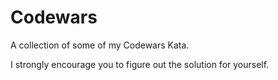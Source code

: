 # Codewars

A collection of some of my Codewars Kata. 

I strongly encourage you to figure out the solution for yourself.
